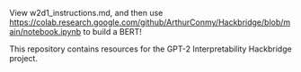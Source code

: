 View w2d1_instructions.md, and then use https://colab.research.google.com/github/ArthurConmy/Hackbridge/blob/main/notebook.ipynb to build a BERT!

This repository contains resources for the GPT-2 Interpretability Hackbridge project.